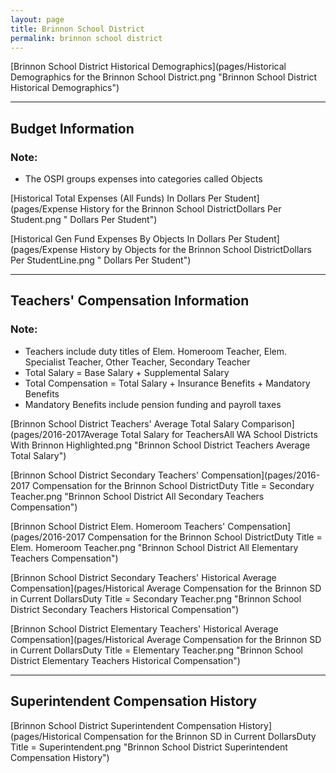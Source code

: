 ```yaml
---
layout: page
title: Brinnon School District
permalink: brinnon school district
---
```



[Brinnon School District Historical Demographics](pages/Historical Demographics for the Brinnon School District.png "Brinnon School District Historical Demographics")

___

## Budget Information
### Note:
- The OSPI groups expenses into categories called Objects

[Historical Total Expenses (All Funds) In Dollars Per Student](pages/Expense History for the Brinnon School DistrictDollars Per Student.png " Dollars Per Student")

[Historical Gen Fund Expenses By Objects In Dollars Per Student](pages/Expense History by Objects for the Brinnon School DistrictDollars Per StudentLine.png " Dollars Per Student")


___

## Teachers' Compensation Information
### Note:
- Teachers include duty titles of Elem. Homeroom Teacher, Elem. Specialist Teacher, Other Teacher, Secondary Teacher
- Total Salary = Base Salary + Supplemental Salary
- Total Compensation = Total Salary + Insurance Benefits + Mandatory Benefits
- Mandatory Benefits include pension funding and payroll taxes

[Brinnon School District Teachers' Average Total Salary Comparison](pages/2016-2017Average Total Salary for TeachersAll WA School Districts With Brinnon Highlighted.png "Brinnon School District Teachers Average Total Salary")

[Brinnon School District Secondary Teachers' Compensation](pages/2016-2017 Compensation for the Brinnon School DistrictDuty Title = Secondary Teacher.png "Brinnon School District All Secondary Teachers Compensation")

[Brinnon School District Elem. Homeroom Teachers' Compensation](pages/2016-2017 Compensation for the Brinnon School DistrictDuty Title = Elem. Homeroom Teacher.png "Brinnon School District All Elementary Teachers Compensation")

[Brinnon School District Secondary Teachers' Historical Average Compensation](pages/Historical Average Compensation for the Brinnon SD in Current DollarsDuty Title = Secondary Teacher.png "Brinnon School District Secondary Teachers Historical Compensation")

[Brinnon School District Elementary Teachers' Historical Average Compensation](pages/Historical Average Compensation for the Brinnon SD in Current DollarsDuty Title = Elementary Teacher.png "Brinnon School District Elementary Teachers Historical Compensation")


___

## Superintendent Compensation History

[Brinnon School District Superintendent Compensation History](pages/Historical Compensation for the Brinnon SD in Current DollarsDuty Title = Superintendent.png "Brinnon School District Superintendent Compensation History")

